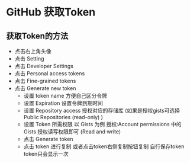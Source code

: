 # GitHub 获取Token

## 获取Token的方法

- 点击右上角头像
- 点击 Setting
- 点击 Developer Settings
- 点击 Personal access tokens
- 点击 Fine-grained tokens
- 点击 Generate new token
  - 设置 token name  方便自己区分令牌
  - 设置 Expiration 设置令牌到期时间
  - 设置 Repository access 授权对应的存储库 (如果是授权gists可选择Public Repositories (read-only) )
  - 设置 Token 所需权限 以 Gists 为例 授权:Account permissions 中的 Gists 授权读写权限即可 (Read and write)
  - 点击 Generate token 
  - 点击 token 进行复制 或者点击token右侧复制按钮复制 自行保存token  token只会显示一次
    
